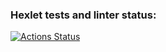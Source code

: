 ### Hexlet tests and linter status:
[![Actions Status](https://github.com/possesion/frontend-project-lvl3/workflows/hexlet-check/badge.svg)](https://github.com/possesion/frontend-project-lvl3/actions)